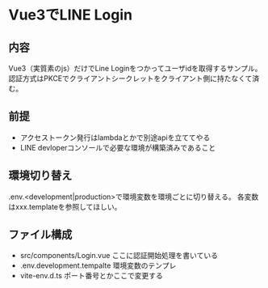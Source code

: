# Vue3でLINE Login
## 内容
Vue3（実質素のjs）だけでLine Loginをつかってユーザidを取得するサンプル。
認証方式はPKCEでクライアントシークレットをクライアント側に持たなくて済む。 

## 前提
- アクセストークン発行はlambdaとかで別途apiを立ててやる
- LINE devloperコンソールで必要な環境が構築済みであること

## 環境切り替え
.env.<development|production>で環境変数を環境ごとに切り替える。
各変数はxxx.templateを参照してほしい。

## ファイル構成
- src/components/Login.vue ここに認証開始処理を書いている
- .env.development.tempalte 環境変数のテンプレ
- vite-env.d.ts ポート番号とかここで変更する


